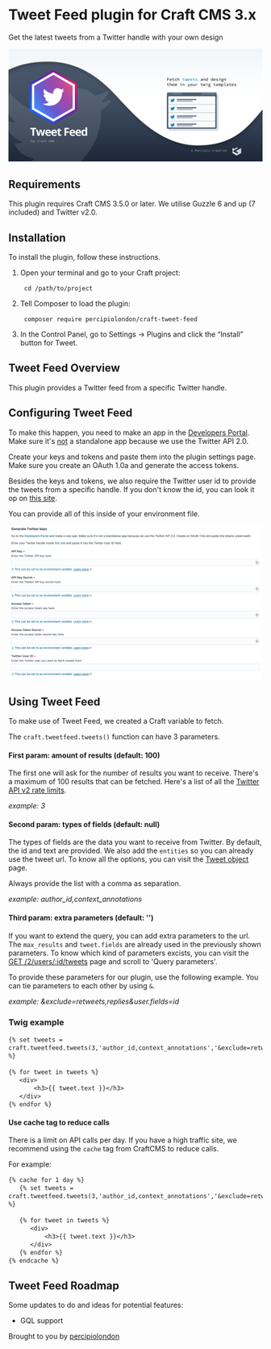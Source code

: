 # Tweet Feed plugin for Craft CMS 3.x

Get the latest tweets from a Twitter handle with your own design

![Screenshot](resources/img/plugin-logo.png)

## Requirements

This plugin requires Craft CMS 3.5.0 or later. We utilise Guzzle 6 and up (7 included) and Twitter v2.0.

## Installation

To install the plugin, follow these instructions.

1. Open your terminal and go to your Craft project:

        cd /path/to/project

2. Tell Composer to load the plugin:

        composer require percipiolondon/craft-tweet-feed

3. In the Control Panel, go to Settings → Plugins and click the “Install” button for Tweet.

## Tweet Feed Overview

This plugin provides a Twitter feed from a specific Twitter handle. 

## Configuring Tweet Feed

To make this happen, you need to make an app in the <a href="https://developer.twitter.com/en/portal/dashboard" target="_blank">Developers Portal</a>. Make sure it's <u>not</u> a standalone app because we use the Twitter API 2.0.

Create your keys and tokens and paste them into the plugin settings page. Make sure you create an OAuth 1.0a and generate the access tokens.

Besides the keys and tokens, we also require the Twitter user id to provide the tweets from a specific handle. If you don't know the id, you can look it op on <a href="https://codeofaninja.com/tools/find-twitter-id/" target="_blank">this site</a>.

You can provide all of this inside of your environment file.

![Screenshot](resources/img/settings.png)

## Using Tweet Feed

To make use of  Tweet Feed, we created a Craft variable to fetch.

The `craft.tweetfeed.tweets()` function can have 3 parameters. 

#### First param: amount of results (default: 100)
The first one will ask for the number of results you want to receive. There's a maximum of 100 results that can be fetched. Here's a list of all the <a href="https://developer.twitter.com/en/docs/twitter-api/rate-limits" target="_blank">Twitter API v2 rate limits</a>.

<i>example: 3</i>

#### Second param: types of fields (default: null)
The types of fields are the data you want to receive from Twitter. By default, the id and text are provided. We also add the `entities` so you can already use the tweet url. To know all the options, you can visit the <a href="https://developer.twitter.com/en/docs/twitter-api/data-dictionary/object-model/tweet" target="_blank">Tweet object</a> page.

Always provide the list with a comma as separation.

<i>example: author_id,context_annotations</i>

#### Third param: extra parameters (default: '')
If you want to extend the query, you can add extra parameters to the url. The `max_results` and `tweet.fields` are already used in the previously shown parameters. To know which kind of parameters excists, you can visit the <a href="https://developer.twitter.com/en/docs/twitter-api/tweets/timelines/api-reference/get-users-id-tweets" target="_blank">GET /2/users/:id/tweets</a> page and scroll to 'Query parameters'.

To provide these parameters for our plugin, use the following example. You can tie parameters to each other by using `&`.

<i>example: &exclude=retweets,replies&user.fields=id</i>

### Twig example
```
{% set tweets = craft.tweetfeed.tweets(3,'author_id,context_annotations','&exclude=retweets,replies&user.fields=id') %}

{% for tweet in tweets %}
   <div>
       <h3>{{ tweet.text }}</h3>
   </div>
{% endfor %}
```

#### Use cache tag to reduce calls
There is a limit on API calls per day. If you have a high traffic site, we recommend using the `cache` tag from CraftCMS to reduce calls.

For example:
```
{% cache for 1 day %}
   {% set tweets = craft.tweetfeed.tweets(3,'author_id,context_annotations','&exclude=retweets,replies&user.fields=id') %}
   
   {% for tweet in tweets %}
      <div>
          <h3>{{ tweet.text }}</h3>
      </div>
   {% endfor %}
{% endcache %}
```

## Tweet Feed Roadmap

Some updates to do and ideas for potential features:

* GQL support

Brought to you by [percipiolondon](https://percipio.london)
